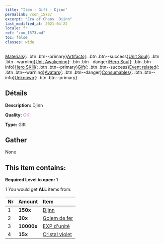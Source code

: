 ```yaml
---
title: "Item - Gift - Djinn"
permalink: /con_1573/
excerpt: "Era of Chaos  Djinn"
last_modified_at: 2021-04-22
locale: fr
ref: "con_1573.md"
toc: false
classes: wide
---
```

 [Materials](/ItemsFR/){: .btn .btn--primary}[Artifacts](/ItemsFR/Artifacts/){: .btn .btn--success}[Unit Soul](/ItemsFR/UnitSoul/){: .btn .btn--warning}[Unit Awakening](/ItemsFR/UnitAwakening/){: .btn .btn--danger}[Hero Soul](/ItemsFR/HeroSoul/){: .btn .btn--info}[Hero SKill](/ItemsFR/HeroSkill/){: .btn .btn--primary}[Gift](/ItemsFR/Gift/){: .btn .btn--success}[Event related](/ItemsFR/Events/){: .btn .btn--warning}[Avatars](/ItemsFR/Avatars/){: .btn .btn--danger}[Consumables](/ItemsFR/Consumables/){: .btn .btn--info}[Unknown](/ItemsFR/Unknown/){: .btn .btn--primary}

## Détails
 **Description:** Djinn

 **Quality:** <span style="color: #DA70D6">OK</span>

 **Type:** Gift

## Gather

  None

## This item contains:

 **Required Level to open:** 1

 1 You would get **ALL** items  from:

  | Nr | Amount |     Item    |
  |:---|:-------|:------------|
  | 1 |  **150x** | [Djinn](/fr/Items/unt_239/) |  | 
  | 2 |  **30x** | [Golem de fer](/fr/Items/unt_237/) |  | 
  | 3 |  **10000x** | [EXP d'unité](/fr/Items/con_902/) |  | 
  | 4 |  **15x** | [Cristal violet](/fr/Items/con_720/) |  | 
